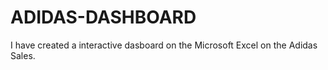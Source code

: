 # ADIDAS-DASHBOARD
I have created a interactive dasboard on the Microsoft Excel on the Adidas Sales.
